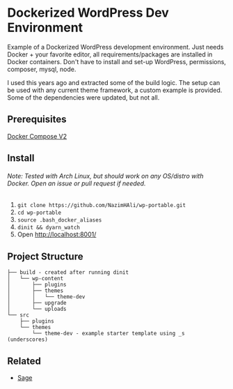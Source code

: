 # Dockerized WordPress Dev Environment

Example of a Dockerized WordPress development environment. Just needs Docker + your favorite editor, all requirements/packages are installed in Docker containers. Don't have to install and set-up WordPress, permissions, composer, mysql, node.

I used this years ago and extracted some of the build logic. The setup can be used with any current theme framework, a custom example is provided. Some of the dependencies were updated, but not all.

## Prerequisites
[Docker Compose V2](https://docs.docker.com/compose/cli-command/)

## Install
###### Note: Tested with Arch Linux, but should work on any OS/distro with Docker. Open an issue or pull request if needed.

1. ```git clone https://github.com/NazimHAli/wp-portable.git```
2. ```cd wp-portable```
3. ```source .bash_docker_aliases```
4. ```dinit && dyarn_watch```
5. Open <a href="http://localhost:8001/" target="_blank">http://localhost:8001/</a>

## Project Structure

```
├── build - created after running dinit
│   └── wp-content
│       ├── plugins
│       ├── themes
│       │   └── theme-dev
│       ├── upgrade
│       └── uploads
└── src
    ├── plugins
    └── themes
        └── theme-dev - example starter template using _s (underscores)
```

## Related
- [Sage](https://github.com/roots/sage)
